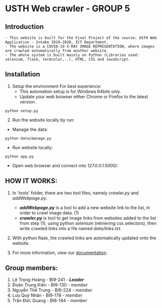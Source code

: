 # USTH Web crawler - GROUP 5

## Introduction

    - This website is built for the Final Project of the course: USTH Web Application - Intake 2019-2020, ICT Department.
    - The website is a COVID-19 X-RAY IMAGE REPRESENTATION, where images are crawled automatically from another website.
    - The whole system is built mainly on Python (Libraries used: selenium, flask, termcolor,..), HTML, CSS and JavaScript.

## Installation

1. Setup the environment
For best experience:
    - This automation setup is for Windows 64bits only.
    - Update your web browser either Chrome or Firefox to the latest version.
```console
python setup.py
```
2. Run the website locally by run:
* Manage the data:
```console
python data/manage.py
```

* Run website locally:
```console
python app.py
```

* Open web browser and connect into *127.0.0.1:5000/*.

## HOW IT WORKS:

1. In 'tools' folder, there are two tool files, namely _crawler.py_ and _addWebpage.py_.
    - **_addWebpage.py_** is a tool to add a new website link to the list, in order to crawl image data. (1)
    - **_crawler.py_** is tool to get image links from websites added to the list from step (1), using python _selenium_ (retrieving css selectors), then write crawled links into a file named _data/links.txt_.
    
2. With python flask, the crawled links are automatically updated onto the website.

3. For more information, view our [documentation](https://docs.google.com/document/d/1bM8w23ge77J3hhJFH-npvPDKrf3ZHwGpgl65mByK6cg/).


## Group members:
1. Lê Trọng Hoàng - BI9-241 - **_Leader_**
2. Đoàn Trung Kiên - BI9-130 - _member_
3. Nguyễn Thế Trung - BI9-224 - _member_
4. Lưu Quý Nhân - BI9-178 - _member_
5. Trần Đức Quang - BI8-144 - _member_
